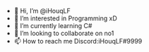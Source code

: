 - 👋 Hi, I’m @iHouqLF
- 👀 I’m interested in Programming xD
- 🌱 I’m currently learning C#
- 💞️ I’m looking to collaborate on no1
- 📫 How to reach me Discord:iHouqLF#9999

<!---
JoelHer/JoelHer is a ✨ special ✨ repository because its `README.md` (this file) appears on your GitHub profile.
You can click the Preview link to take a look at your changes.
--->
